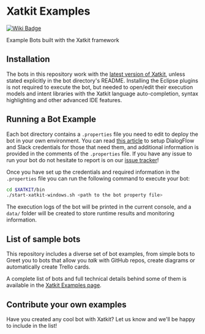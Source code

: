 # Xatkit Examples

[![Wiki Badge](https://img.shields.io/badge/doc-wiki-blue)](https://github.com/xatkit-bot-platform/xatkit-releases/wiki)

Example Bots built with the Xatkit framework

## Installation

The bots in this repository work with the [latest version of Xatkit](https://github.com/xatkit-bot-platform/xatkit), unless stated explicitly in the bot directory's README. Installing the Eclipse plugins is not required to execute the bot, but needed to open/edit their execution models and intent libraries with the Xatkit language auto-completion, syntax highlighting and other advanced IDE features.

## Running a Bot Example

Each bot directory contains a `.properties` file you need to edit to deploy the bot in your own environment. You can read [this article](https://github.com/xatkit-bot-platform/xatkit/wiki/Deploying-chatbots) to setup DialogFlow and Slack credentials for those that need them, and additional information is provided in the comments of the `.properties` file. If you have any issue to run your bot do not hesitate to report is on our [issue tracker](https://github.com/xatkit-bot-platform/xatkit-examples/issues)!

Once you have set up the credentials and required information in the `.properties` file you can run the following command to execute your bot:

```bash
cd $XATKIT/bin
./start-xatkit-windows.sh <path to the bot property file>
```

The execution logs of the bot will be printed in the current console, and a `data/` folder will be created to store runtime results and monitoring information.

## List of sample bots 

This repository includes a diverse set of bot examples, from simple bots to Greet you to bots that allow you *talk* with GitHub repos, create diagrams or automatically create Trello cards.

A complete list of bots and full technical details behind some of them is available in the [Xatkit Examples page](https://xatkit.com/chatbot-examples/).


## Contribute your own examples

Have you created any cool bot with Xatkit? Let us know and we'll be happy to include in the list!



